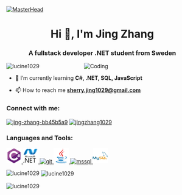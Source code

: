 [![MasterHead](https://miro.medium.com/v2/resize:fit:1400/0*IWIyvnVa7xeCFmq3.png)](https://rishavchanda.io)
<h1 align="center">Hi 👋, I'm Jing Zhang</h1>
<h3 align="center">A fullstack developer .NET student from Sweden</h3>
<img align="right" alt="Coding" width="300" src="https://media4.giphy.com/media/v1.Y2lkPTc5MGI3NjExdzMyb3pjMWpqZnd1MGc2dTFobzFjeXcwNDM3eG1yaGZ0Z2ltc2VmeCZlcD12MV9pbnRlcm5hbF9naWZfYnlfaWQmY3Q9Zw/6EWyszhJ2kL3ceQuD2/giphy.gif">

<p align="left"> <img src="https://komarev.com/ghpvc/?username=lucine1029&label=Profile%20views&color=0e75b6&style=flat" alt="lucine1029" /> </p>

- 🌱 I’m currently learning **C#, .NET, SQL, JavaScript**

- 📫 How to reach me **sherry.jing1029@gmail.com**

<h3 align="left">Connect with me:</h3>
<p align="left">
<a href="https://linkedin.com/in/jing-zhang-bb45b5a9" target="blank"><img align="center" src="https://raw.githubusercontent.com/rahuldkjain/github-profile-readme-generator/master/src/images/icons/Social/linked-in-alt.svg" alt="jing-zhang-bb45b5a9" height="30" width="40" /></a>
<a href="https://instagram.com/jingzhang1029" target="blank"><img align="center" src="https://raw.githubusercontent.com/rahuldkjain/github-profile-readme-generator/master/src/images/icons/Social/instagram.svg" alt="jingzhang1029" height="30" width="40" /></a>
</p>

<h3 align="left">Languages and Tools:</h3>
<p align="left"> <a href="https://www.w3schools.com/cs/" target="_blank" rel="noreferrer"> <img src="https://raw.githubusercontent.com/devicons/devicon/master/icons/csharp/csharp-original.svg" alt="csharp" width="40" height="40"/> </a> <a href="https://dotnet.microsoft.com/" target="_blank" rel="noreferrer"> <img src="https://raw.githubusercontent.com/devicons/devicon/master/icons/dot-net/dot-net-original-wordmark.svg" alt="dotnet" width="40" height="40"/> </a> <a href="https://git-scm.com/" target="_blank" rel="noreferrer"> <img src="https://www.vectorlogo.zone/logos/git-scm/git-scm-icon.svg" alt="git" width="40" height="40"/> </a> <a href="https://www.java.com" target="_blank" rel="noreferrer"> <img src="https://raw.githubusercontent.com/devicons/devicon/master/icons/java/java-original.svg" alt="java" width="40" height="40"/> </a> <a href="https://www.microsoft.com/en-us/sql-server" target="_blank" rel="noreferrer"> <img src="https://www.svgrepo.com/show/303229/microsoft-sql-server-logo.svg" alt="mssql" width="40" height="40"/> </a> <a href="https://www.mysql.com/" target="_blank" rel="noreferrer"> <img src="https://raw.githubusercontent.com/devicons/devicon/master/icons/mysql/mysql-original-wordmark.svg" alt="mysql" width="40" height="40"/> </a> </p>

<p><img align="left" src="https://github-readme-stats.vercel.app/api/top-langs?username=lucine1029&show_icons=true&locale=en&layout=compact" alt="lucine1029" /></p>

<p>&nbsp;<img align="center" src="https://github-readme-stats.vercel.app/api?username=lucine1029&show_icons=true&locale=en" alt="lucine1029" /></p>

<p><img align="center" src="https://github-readme-streak-stats.herokuapp.com/?user=lucine1029&" alt="lucine1029" /></p>

